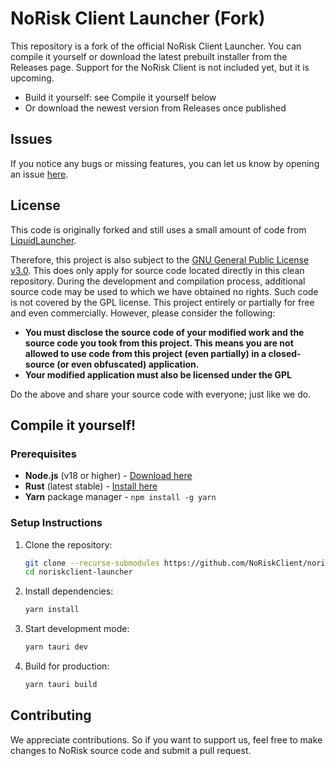 # NoRisk Client Launcher (Fork)

This repository is a fork of the official NoRisk Client Launcher. You can compile it yourself or download the latest prebuilt installer from the Releases page. Support for the NoRisk Client is not included yet, but it is upcoming.

- Build it yourself: see Compile it yourself below
- Or download the newest version from Releases once published

## Issues

If you notice any bugs or missing features, you can let us know by opening an issue [here](https://github.com/NoRiskClient/issues/issues/new/choose).

## License
This code is originally forked and still uses a small amount of code from [LiquidLauncher](https://github.com/CCBlueX/LiquidLauncher).

Therefore, this project is also subject to the [GNU General Public License v3.0](LICENSE). This does only apply for source code located directly in this clean repository. During the development and compilation process, additional source code may be used to which we have obtained no rights. Such code is not covered by the GPL license.
This project entirely or partially for free and even commercially. However, please consider the following:

- **You must disclose the source code of your modified work and the source code you took from this project. This means you are not allowed to use code from this project (even partially) in a closed-source (or even obfuscated) application.**
- **Your modified application must also be licensed under the GPL** 

Do the above and share your source code with everyone; just like we do.

## Compile it yourself!

### Prerequisites
- **Node.js** (v18 or higher) - [Download here](https://nodejs.org/en/download)
- **Rust** (latest stable) - [Install here](https://www.rust-lang.org/tools/install)
- **Yarn** package manager - `npm install -g yarn`

### Setup Instructions
1. Clone the repository:
   ```bash
   git clone --recurse-submodules https://github.com/NoRiskClient/noriskclient-launcher
   cd noriskclient-launcher
   ```

2. Install dependencies:
   ```bash
   yarn install
   ```

3. Start development mode:
   ```bash
   yarn tauri dev
   ```

4. Build for production:
   ```bash
   yarn tauri build
   ```

## Contributing
We appreciate contributions. So if you want to support us, feel free to make changes to NoRisk source code and submit a pull request.
